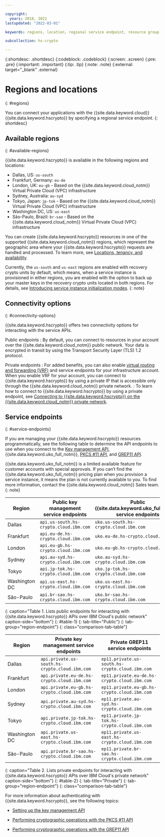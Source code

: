 ```yaml
---

copyright:
  years: 2018, 2022
lastupdated: "2022-03-01"

keywords: regions, location, regional service endpoint, resource group, api endpoints, public service endpoint, private service endpoint, available regions, network connection

subcollection: hs-crypto

---
```


{:shortdesc: .shortdesc}
{:codeblock: .codeblock}
{:screen: .screen}
{:pre: .pre}
{:important: .important}
{:tip: .tip}
{:note: .note}
{:external: target="_blank" .external}

# Regions and locations
{: #regions}

You can connect your applications with the {{site.data.keyword.cloud}} {{site.data.keyword.hscrypto}} by specifying a regional service endpoint.
{: shortdesc}

## Available regions
{: #available-regions}

{{site.data.keyword.hscrypto}} is available in the following regions and locations:

- Dallas, US: `us-south`
- Frankfurt, Germany: `eu-de`
- London, UK: `eu-gb` - Based on the {{site.data.keyword.cloud_notm}} Virtual Private Cloud (VPC) infrastructure
- Sydney, Australia: `au-syd`
- Tokyo, Japan: `jp-tok` - Based on the {{site.data.keyword.cloud_notm}} Virtual Private Cloud (VPC) infrastructure
- Washington DC, US: `us-east`
- S&atilde;o-Paulo, Brazil: `br-sao` - Based on the {{site.data.keyword.cloud_notm}} Virtual Private Cloud (VPC) infrastructure

You can create {{site.data.keyword.hscrypto}} resources in one of the supported {{site.data.keyword.cloud_notm}} regions, which represent the
geographic area where your {{site.data.keyword.hscrypto}} requests are handled and processed. To learn more, see
[Locations, tenancy, and availability](/docs/hs-crypto?topic=hs-crypto-ha-dr#availability).

Currently, the `us-south` and `us-east` regions are enabled with recovery crypto units by default, which means, when a service instance is provisioned in either regions, you are enabled with the option to back up your master keys in the recovery crypto units located in both regions. For details, see [Introducing service instance initialization modes](/docs/hs-crypto?topic=hs-crypto-initialize-instance-mode#instance-initialization-recovery-crypto-unit).
{: note}

## Connectivity options
{: #connectivity-options}

{{site.data.keyword.hscrypto}} offers two connectivity options for interacting with the service APIs.

Public endpoints
:   By default, you can connect to resources in your account over the {{site.data.keyword.cloud_notm}} public network. Your data is encrypted in transit by using the Transport Security Layer (TLS) 1.2 protocol.

Private endpoints
:   For added benefits, you can also enable [virtual routing and forwarding (VRF)](/docs/account?topic=account-vrf-service-endpoint) and service endpoints for your infrastructure account. When you enable VRF for your account, you can connect to {{site.data.keyword.hscrypto}} by using a private IP that is accessible only through the {{site.data.keyword.cloud_notm}} private network.
:   To learn how to connect to {{site.data.keyword.hscrypto}} by using a private endpoint, see [Connecting to {{site.data.keyword.hscrypto}} on the {{site.data.keyword.cloud_notm}} private network](/docs/hs-crypto?topic=hs-crypto-secure-connection).


## Service endpoints
{: #service-endpoints}

If you are managing your {{site.data.keyword.hscrypto}} resources programmatically, see the following table to determine the API endpoints to use when you connect to the [Key management API](/apidocs/hs-crypto), {{site.data.keyword.uko_full_notm}}, [PKCS #11 API](/docs/hs-crypto?topic=hs-crypto-pkcs11-api-ref), and  [GREP11 API](/docs/hs-crypto?topic=hs-crypto-grep11-api-ref).


{{site.data.keyword.uko_full_notm}} is a limited available feature for customer accounts with special approvals. If you can’t find the {{site.data.keyword.uko_full_notm}} pricing plan when you provision a service instance, it means the plan is not currently available to you. To find more information, contact the {{site.data.keyword.cloud_notm}} Sales team.
{: note}



| Region        | Public key management service endpoints | Public {{site.data.keyword.uko_full_notm}} service endpoints |Public GREP11 service endpoints |
| ------------- | ---------------------------- |---------------------------- |---------------------------- |
| Dallas        | `api.us-south.hs-crypto.cloud.ibm.com` | `uko.us-south.hs-crypto.cloud.ibm.com`| `ep11.us-south.hs-crypto.cloud.ibm.com` |
| Frankfurt     | `api.eu-de.hs-crypto.cloud.ibm.com`    | `uko.eu-de.hs-crypto.cloud.ibm.com`| `ep11.eu-de.hs-crypto.cloud.ibm.com`    |
| London        | `api.eu-gb.hs-crypto.cloud.ibm.com`  | `uko.eu-gb.hs-crypto.cloud.ibm.com`| `ep11.eu-gb.hs-crypto.cloud.ibm.com`  |
| Sydney        | `api.au-syd.hs-crypto.cloud.ibm.com`   | `uko.au-syd.hs-crypto.cloud.ibm.com`| `ep11.au-syd.hs-crypto.cloud.ibm.com`   |
| Tokyo         | `api.jp-tok.hs-crypto.cloud.ibm.com`   | `uko.jp-tok.hs-crypto.cloud.ibm.com`| `ep11.jp-tok.hs-crypto.cloud.ibm.com`  |
| Washington DC | `api.us-east.hs-crypto.cloud.ibm.com`  | `uko.us-east.hs-crypto.cloud.ibm.com`| `ep11.us-east.hs-crypto.cloud.ibm.com`  |
| S&atilde;o-Paulo | `api.br-sao.hs-crypto.cloud.ibm.com`   | `uko.br-sao.hs-crypto.cloud.ibm.com` |`ep11.br-sao.hs-crypto.cloud.ibm.com`   |
{: caption="Table 1. Lists public endpoints for interacting with {{site.data.keyword.hscrypto}} APIs over IBM Cloud's public network" caption-side="bottom"}
{: #table-1}
{: tab-title="Public"}
{: tab-group="region-endpoint"}
{: class="comparison-tab-table"}

| Region        | Private key management service endpoints       | Private GREP11 service endpoints|
| ------------- | ------------------------------------ |------------------------------------ |
| Dallas        | `api.private.us-south.hs-crypto.cloud.ibm.com` | `ep11.private.us-south.hs-crypto.cloud.ibm.com` |
| Frankfurt     | `api.private.eu-de.hs-crypto.cloud.ibm.com`    |  `ep11.private.eu-de.hs-crypto.cloud.ibm.com`    |
| London        | `api.private.eu-gb.hs-crypto.cloud.ibm.com`  | `ep11.private.eu-gb.hs-crypto.cloud.ibm.com`  |
| Sydney        | `api.private.au-syd.hs-crypto.cloud.ibm.com`   | `ep11.private.au-syd.hs-crypto.cloud.ibm.com`   |
| Tokyo         | `api.private.jp-tok.hs-crypto.cloud.ibm.com`   | `ep11.private.jp-tok.hs-crypto.cloud.ibm.com`  |
| Washington DC | `api.private.us-east.hs-crypto.cloud.ibm.com`  | `ep11.private.us-east.hs-crypto.cloud.ibm.com`  |
| S&atilde;o-Paulo | `api.private.br-sao.hs-crypto.cloud.ibm.com`  | `ep11.private.br-sao.hs-crypto.cloud.ibm.com`   |
{: caption="Table 2. Lists private endpoints for interacting with {{site.data.keyword.hscrypto}} APIs over IBM Cloud's private network" caption-side="bottom"}
{: #table-2}
{: tab-title="Private"}
{: tab-group="region-endpoint"}
{: class="comparison-tab-table"}


For more information about authenticating with {{site.data.keyword.hscrypto}}, see the following topics:

* [Setting up the key management API](/docs/hs-crypto?topic=hs-crypto-set-up-kms-api)

* [Performing cryptographic operations with the PKCS #11 API](/docs/hs-crypto?topic=hs-crypto-set-up-pkcs-api)
* [Performing cryptographic operations with the GREP11 API](/docs/hs-crypto?topic=hs-crypto-set-up-grep11-api)

